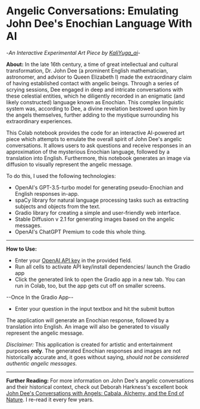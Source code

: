 # Angelic Conversations: Emulating John Dee's Enochian Language With AI
-*An Interactive Experimental Art Piece by [KaliYuga_ai](https://twitter.com/KaliYuga_ai)*-

**About:** 
In the late 16th century, a time of great intellectual and cultural transformation, Dr. John Dee (a prominent English mathematician, astronomer, and advisor to Queen Elizabeth I) made the extraordinary claim of having established contact with angelic beings. Through a series of scrying sessions, Dee engaged in deep and intricate conversations with these celestial entities, which he diligently recorded in an enigmatic (and likely constructed) language known as Enochian. This complex linguistic system was, according to Dee, a divine revelation bestowed upon him by the angels themselves, further adding to the mystique surrounding his extraordinary experiences.

This Colab notebook provides the code for an interactive AI-powered art piece which attempts to emulate the overall spirit of John Dee's angelic conversations. It allows users to ask questions and receive responses in an approximation of the mysterious Enochian language, followed by a translation into English. Furthermore, this notebook generates an image via diffusion to visually represent the angelic message.

To do this, I used the following technologies:

* OpenAI's GPT-3.5-turbo model for generating pseudo-Enochian and English responses in-app.
* spaCy library for natural language processing tasks such as extracting subjects and objects from the text.
* Gradio library for creating a simple and user-friendly web interface.
* Stable Diffusion v 2.1 for generating images based on the angelic messages.
* OpenAI's ChatGPT Premium to code this whole thing.
-------

**How to Use:**

* Enter your [OpenAI API key](https://platform.openai.com/account/api-keys) in the provided field.
* Run all cells to activate API key/install dependencies/ launch the Gradio app
* Click the generated link to open the Gradio app in a new tab. You can run in Colab, too, but the app gets cut off on smaller screens. 
 
--Once In the Gradio App--

* Enter your question in the input textbox and hit the submit button

The application will generate an Enochian response, followed by a translation into English. An image will also be generated to visually represent the angelic message.
 
*Disclaimer:* This application is created for artistic and entertainment purposes **only**. The generated Enochian responses and images are not historically accurate and, it goes without saying, *should not be considered authentic angelic messages.*

-------
**Further Reading:** For more information on John Dee's angelic conversations and their historical context, check out Deborah Harkness's excellent book [John Dee's Conversations with Angels: Cabala, Alchemy, and the End of Nature](https://www.amazon.com/John-Dees-Conversations-Angels-Alchemy/dp/0521027489). I re-read it every few years. 
